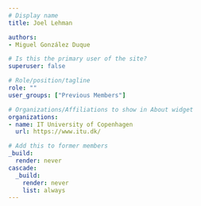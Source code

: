 ```yaml
---
# Display name
title: Joel Lehman

authors:
- Miguel González Duque

# Is this the primary user of the site?
superuser: false

# Role/position/tagline
role: ""
user_groups: ["Previous Members"]

# Organizations/Affiliations to show in About widget
organizations:
- name: IT University of Copenhagen
  url: https://www.itu.dk/

# Add this to former members
_build:
  render: never
cascade:
  _build:
    render: never
    list: always
---
```

